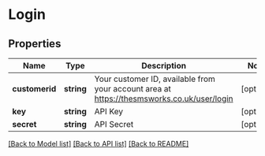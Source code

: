 # Login

## Properties
Name | Type | Description | Notes
------------ | ------------- | ------------- | -------------
**customerid** | **string** | Your customer ID, available from your account area at https://thesmsworks.co.uk/user/login | [optional] 
**key** | **string** | API Key | [optional] 
**secret** | **string** | API Secret | [optional] 

[[Back to Model list]](../README.md#documentation-for-models) [[Back to API list]](../README.md#documentation-for-api-endpoints) [[Back to README]](../README.md)


